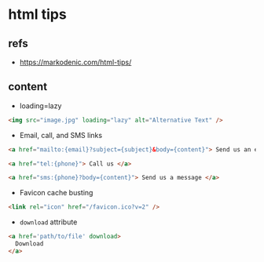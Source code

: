 # html tips

## refs

- <https://markodenic.com/html-tips/>

## content

- loading=lazy

```html
<img src="image.jpg" loading="lazy" alt="Alternative Text" />
```

- Email, call, and SMS links

```html
<a href="mailto:{email}?subject={subject}&body={content}"> Send us an email </a>

<a href="tel:{phone}"> Call us </a>

<a href="sms:{phone}?body={content}"> Send us a message </a>
```

- Favicon cache busting

```html
<link rel="icon" href="/favicon.ico?v=2" />
```

- `download` attribute

```html
<a href='path/to/file' download>
  Download
</a>           
```

